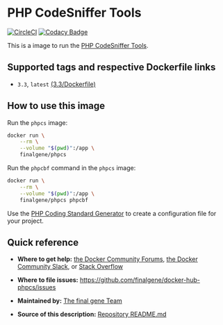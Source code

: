 # PHP CodeSniffer Tools
[![CircleCI](https://circleci.com/gh/final-gene/docker-hub-phpcs/tree/master.svg?style=svg)](https://circleci.com/gh/final-gene/docker-hub-phpcs/tree/master) [![Codacy Badge](https://api.codacy.com/project/badge/Grade/682b166a76ca43d18246d93e55fc1ffd)](https://www.codacy.com/app/final-gene/docker-hub-phpcs?utm_source=github.com&amp;utm_medium=referral&amp;utm_content=final-gene/docker-hub-phpcs&amp;utm_campaign=Badge_Grade)

This is a image to run the [PHP CodeSniffer Tools](https://github.com/squizlabs/PHP_CodeSniffer).

## Supported tags and respective Dockerfile links
* `3.3`, `latest` [(3.3/Dockerfile)](https://github.com/finalgene/docker-hub-phpcs/blob/master/3.3/Dockerfile)

## How to use this image
Run the `phpcs` image:

```bash
docker run \
    --rm \
    --volume "$(pwd)":/app \
    finalgene/phpcs
```

Run the `phpcbf` command in the `phpcs` image:

```bash
docker run \
    --rm \
    --volume "$(pwd)":/app \
    finalgene/phpcs phpcbf
```

Use the [PHP Coding Standard Generator](http://edorian.github.com/php-coding-standard-generator/#phpcs) to create a configuration file for your project.

## Quick reference
* **Where to get help:**
[the Docker Community Forums](https://forums.docker.com), [the Docker Community Slack](https://blog.docker.com/2016/11/introducing-docker-community-directory-docker-community-slack), or [Stack Overflow](https://stackoverflow.com/search?tab=newest&q=docker)

* **Where to file issues:**
https://github.com/finalgene/docker-hub-phpcs/issues

* **Maintained by:**
[The final gene Team](https://github.com/finalgene)

* **Source of this description:**
[Repository README.md](https://github.com/finalgene/docker-hub-phpcs/blob/master/README.md)
